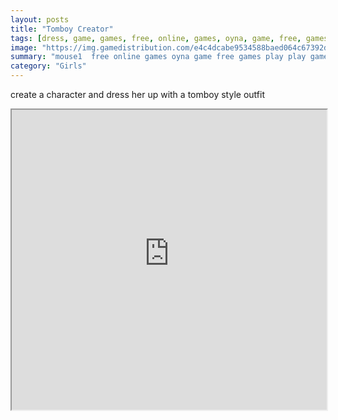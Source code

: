 ```yaml
---
layout: posts
title: "Tomboy Creator"
tags: [dress, game, games, free, online, games, oyna, game, free, games, play, play, games]
image: "https://img.gamedistribution.com/e4c4dcabe9534588baed064c67392d12.jpg"
summary: "mouse1  free online games oyna game free games play play games"
category: "Girls"
---
```


create a character and dress her up with a tomboy style outfit

<iframe width="100%" height="480px;" src="https://html5.gamedistribution.com/e4c4dcabe9534588baed064c67392d12/"></iframe>